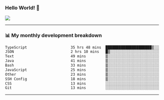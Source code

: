 ### Hello World! 👋

<a>
  <img align="center" src="https://github-readme-stats.vercel.app/api?username=megatunger&count_private=true&include_all_commits=true&bg_color=30,56CCF2,2F80ED&title_color=fff&text_color=fff" />
</a>

------
### 📊 My monthly development breakdown

<!--START_SECTION:waka-->

```txt
TypeScript                    35 hrs 48 mins  █████████████████████▒░░░   84.76 %
JSON                          2 hrs 10 mins   █▒░░░░░░░░░░░░░░░░░░░░░░░   05.16 %
Text                          49 mins         ▒░░░░░░░░░░░░░░░░░░░░░░░░   01.96 %
Java                          41 mins         ▒░░░░░░░░░░░░░░░░░░░░░░░░   01.62 %
Bash                          33 mins         ▒░░░░░░░░░░░░░░░░░░░░░░░░   01.31 %
JavaScript                    25 mins         ▒░░░░░░░░░░░░░░░░░░░░░░░░   01.02 %
Other                         23 mins         ▒░░░░░░░░░░░░░░░░░░░░░░░░   00.93 %
SSH Config                    18 mins         ▒░░░░░░░░░░░░░░░░░░░░░░░░   00.71 %
CSS                           13 mins         ░░░░░░░░░░░░░░░░░░░░░░░░░   00.54 %
Git                           13 mins         ░░░░░░░░░░░░░░░░░░░░░░░░░   00.52 %
```

<!--END_SECTION:waka-->

------
